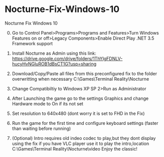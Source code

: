# Nocturne-Fix-Windows-10
Nocturne Fix Windows 10

0. Go to Control Panel>Programs>Programs and Features>Turn Windows Features on or off>Legacy Components>Enable Direct Play .NET 3.5 Framework support

1. Install Nocturne as Admin using this link: https://drive.google.com/drive/folders/1ThYlgFDNLV-hucyHvNGluROB1dBsCT1G?usp=sharing

2. Download/Copy/Paste all files from this preconfigured fix to the folder overwritting when necessary C:\Games\Terminal Reality\Nocturne

3. Change Compatibiltiy to Windows XP SP 2>Run as Administrator

4. After Launching the game go to the settings Graphics and change Hardware mode to On if its not set

5. Set resolution to 640x480 (dont worry it is set to FHD in the Fix)

6. Run the game for the first time and configure keyboard settings (faster than waiting before running)
7. (Optional) Intro requires old indeo codec to play,but they dont display using the fix if you have VLC player use it to play the intro,location C:\Games\Terminal Reality\Nocturne\video
Enjoy the classic!
